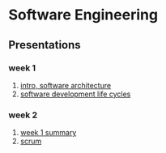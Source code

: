 # Software Engineering

## Presentations

<!--| week | lecture                           | practical class    |
|-----:|:---------------------------------:|:------------------:|
|    1 | intro, software architecture      | SDLC               |
|    2 | SCRUM                             | kanban             |
|    3 | requirement analysis              | user story map     |
|    4 | UML, C4                           | UML in practice    |
|    5 | "communication", clean code       | case studies       |
|    6 | legacy code, review               | "coding" example   |
|    7 | testing, review                   | project assignment |
|    8 | school holiday                    |                    |
|    9 | dependency management             | VCS basics         |
|   10 | CI, automatization, devops        | project workshop   |
|   11 | project workshop                  | project workshop   |
|   12 | summary, course feedback          | project workshop   |
|   13 | midterm                           | project demo       |-->

### week 1

1. [intro, software architecture](../slides/00_intro.html)
2. [software development life cycles](../slides/01_sdlc.html)

### week 2

1. [week 1 summary](../slides/02_previously.html)
2. [scrum](../slides/02_scrum.html)
